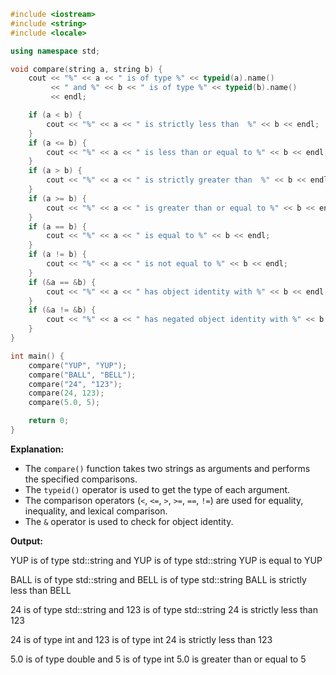 ```cpp
#include <iostream>
#include <string>
#include <locale>

using namespace std;

void compare(string a, string b) {
    cout << "%" << a << " is of type %" << typeid(a).name()
         << " and %" << b << " is of type %" << typeid(b).name()
         << endl;

    if (a < b) {
        cout << "%" << a << " is strictly less than  %" << b << endl;
    }
    if (a <= b) {
        cout << "%" << a << " is less than or equal to %" << b << endl;
    }
    if (a > b) {
        cout << "%" << a << " is strictly greater than  %" << b << endl;
    }
    if (a >= b) {
        cout << "%" << a << " is greater than or equal to %" << b << endl;
    }
    if (a == b) {
        cout << "%" << a << " is equal to %" << b << endl;
    }
    if (a != b) {
        cout << "%" << a << " is not equal to %" << b << endl;
    }
    if (&a == &b) {
        cout << "%" << a << " has object identity with %" << b << endl;
    }
    if (&a != &b) {
        cout << "%" << a << " has negated object identity with %" << b << endl;
    }
}

int main() {
    compare("YUP", "YUP");
    compare("BALL", "BELL");
    compare("24", "123");
    compare(24, 123);
    compare(5.0, 5);

    return 0;
}
```

**Explanation:**

- The `compare()` function takes two strings as arguments and performs the specified comparisons.
- The `typeid()` operator is used to get the type of each argument.
- The comparison operators (`<`, `<=`, `>`, `>=`, `==`, `!=`) are used for equality, inequality, and lexical comparison.
- The `&` operator is used to check for object identity.

**Output:**


YUP is of type std::string and YUP is of type std::string
YUP is equal to YUP

BALL is of type std::string and BELL is of type std::string
BALL is strictly less than  BELL

24 is of type std::string and 123 is of type std::string
24 is strictly less than  123

24 is of type int and 123 is of type int
24 is strictly less than  123

5.0 is of type double and 5 is of type int
5.0 is greater than or equal to 5

